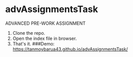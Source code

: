 # advAssignmentsTask
ADVANCED PRE-WORK ASSIGNMENT
1. Clone the repo.
2. Open the index file in browser.
3. That's it.
###Demo: https://tanmoybarua43.github.io/advAssignmentsTask/

